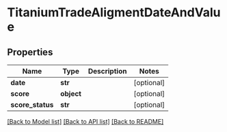 # TitaniumTradeAligmentDateAndValue


## Properties
Name | Type | Description | Notes
------------ | ------------- | ------------- | -------------
**date** | **str** |  | [optional] 
**score** | **object** |  | [optional] 
**score_status** | **str** |  | [optional] 

[[Back to Model list]](../README.md#documentation-for-models) [[Back to API list]](../README.md#documentation-for-api-endpoints) [[Back to README]](../README.md)


